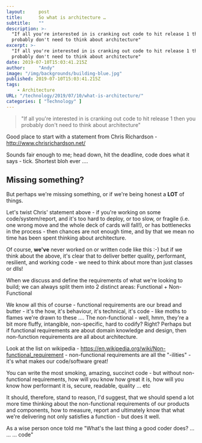```yaml
---
layout:     post 
title:      So what is architecture …
subtitle:   ""
description: >-
  "If all you're interested in is cranking out code to hit release 1 then you
  probably don't need to think about architecture"
excerpt: >-
  "If all you're interested in is cranking out code to hit release 1 then you
  probably don't need to think about architecture"
date: 2019-07-10T15:03:41.215Z
author:     "Andy"
image: "/img/backgrounds/building-blue.jpg"
published: 2019-07-10T15:03:41.215Z
tags:
    - Architecture
URL: "/technology/2019/07/10/what-is-architecture/"
categories: [ "Technology" ]
---
```

  
> "If all you're interested in is cranking out code to hit release 1 then you probably don't need to think about architecture"

Good place to start with a statement from Chris Richardson - <http://www.chrisrichardson.net/>

Sounds fair enough to me; head down, hit the deadline, code does what it says - tick.  Shortest bloh ever ....

## Missing something?

But perhaps we're missing something, or if we're being honest a **LOT** of things. 

Let's twist Chris' statement above - if you're working on some code/system/report, and it's too hard to deploy, or too slow, or fragile (i.e. one wrong move and the whole deck of cards will fall!), or has bottlenecks in the process  - then chances are not enough time, and by that we mean no time has been spent thinking about architecture.  

Of course, **we've** never worked on or written code like this :-) but if we think about the above, it's clear that to deliver better quality, performant, resilient, and working code - we need to think about more than just classes or dlls! 

When we discuss and define the requirements of what we're looking to build; we can always split them into 2 distinct areas: Functional  + Non-Functional

We know all this of course - functional requirements are our bread and butter - it's the how, it's behaviour, it's technical, it's code - like moths to flames we're drawn to these …. The non-functional - well, hmm, they're a bit more fluffy, intangible, non-specific, hard to codify?  Right? Perhaps but if functional requirements are about domain knowledge and design, then non-function requirements are all about architecture.

Look at the list on wikipedia - <https://en.wikipedia.org/wiki/Non-functional_requirement> - non-functional requirements are all the "-ilities" - it's what makes our code/software great!

You can write the most smoking, amazing, succinct code - but without non-functional requirements, how will you know how great it is, how will you know how performant it is, secure, readable, quality … etc  

It should, therefore, stand to reason, I'd suggest, that we should spend a lot more time thinking about the non-functional requirements of our products and components, how to measure, report and ultimately know that what we're delivering not only satisfies a function - but does it well.

As a wise person once told me "What's the last thing a good coder does? … … … code"